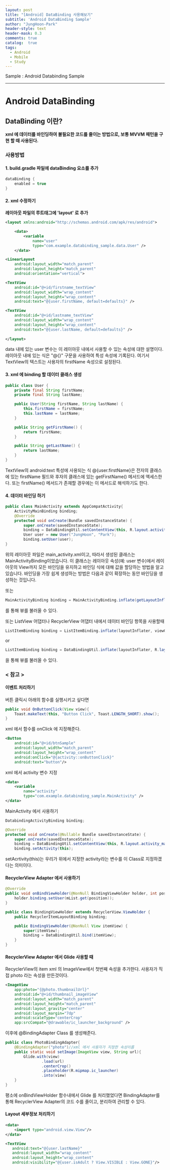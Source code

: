 ```yaml
---
layout: post
title: "[Android] DataBinding 사용해보기"
subtitle: 'Android DataBinding Sample'
author: "JungHoon-Park"
header-style: text
header-mask: 0.3
comments: true
catalog:  true
tags:
  - Android
  - Mobile
  - Study
---
```


Sample : Android Databinding Sample

---

# Android DataBinding 

## DataBinding 이란?
**xml 에 데이터를 바인딩하여 불필요한 코드를 줄이는 방법으로, 보통 MVVM 패턴을 구현 할 때 사용된다.**

### 사용방법
#### 1. build.gradle 파일에 dataBinding 요소를 추가
~~~java
dataBinding {
    enabled = true
}
~~~

#### 2. xml 수정하기
**레이아웃 파일의 루트태그에 'layout' 로 추가**
~~~xml
<layout xmlns:android="http://schemas.android.com/apk/res/android">

    <data>
        <variable
            name="user"
            type="com.example.databinding_sample.data.User" />
    </data>

<LinearLayout
    android:layout_width="match_parent"
    android:layout_height="match_parent"
    android:orientation="vertical">

<TextView
    android:id="@+id/firstname_textView"
    android:layout_width="wrap_content"
    android:layout_height="wrap_content"
    android:text="@{user.firstName, default=defaults}" />

<TextView
    android:id="@+id/lastname_textView"
    android:layout_width="wrap_content"
    android:layout_height="wrap_content"
    android:text="@{user.lastName, default=defaults}" />
    
</layout>
~~~

data 내에 있는 user 변수는 이 레이아웃 내에서 사용할 수 있는 속성에 대한 설명이다.
레이아웃 내에 있는 식은 "@{}" 구문을 사용하여 특성 속성에 기록된다. 
여기서 TextView의 텍스트는 사용자의 firstName 속성으로 설정된다.

#### 3. xml 에 binding 할 데이터 클래스 생성

~~~java
public class User {
    private final String firstName;
    private final String lastName;

    public User(String firstName, String lastName) {
        this.firstName = firstName;
        this.lastName = lastName;
    }

    public String getFirstName() {
        return firstName;
    }

    public String getLastName() {
        return lastName;
    }
}
~~~

TextView의 android:text 특성에 사용되는 식 @{user.firstName}은 전자의 클래스에 있는 firstName 필드와 후자의 클래스에 있는 getFirstName() 메서드에 액세스한다. 또는 firstName() 메서드가 존재할 경우에는 이 메서드로 해석하기도 한다.

#### 4. 데이터 바인딩 하기
~~~java
public class MainActivity extends AppCompatActivity{
    ActivityMainBinding binding;
    @Override
    protected void onCreate(Bundle savedInstanceState) {
        super.onCreate(savedInstanceState);
        binding = DataBindingUtil.setContentView(this, R.layout.activity_main);
        User user = new User("JungHoon", "Park");
        binding.setUser(user);
}
~~~
위의 레이아웃 파일은 main_activity.xml이고, 따라서 생성된 클래스는 MainActivityBinding이었습니다. 이 클래스는 레이아웃 속성(예: user 변수)에서 레이아웃의 View까지 모든 바인딩을 유지하고 바인딩 식에 대해 값을 할당하는 방법을 알고 있습니다. 바인딩을 가장 쉽게 생성하는 방법은 다음과 같이 확장하는 동안 바인딩을 생성하는 것입니다.

또는 
~~~java
MainActivityBinding binding = MainActivityBinding.inflate(getLayoutInflater());
~~~ 
를 통해 뷰를 불러올 수 있다.

또는 ListView 어댑터나 RecyclerView 어댑터 내에서 데이터 바인딩 항목을 사용할때 
~~~java
ListItemBinding binding = ListItemBinding.inflate(layoutInflater, viewGroup, false);
~~~ 
or
~~~java
ListItemBinding binding = DataBindingUtil.inflate(layoutInflater, R.layout.list_item, viewGroup, false);
~~~
을 통해 뷰를 불러올 수 있다.

### < 참고 >
#### 이벤트 처리하기

버튼 클릭시 아래의 함수를 실행시키고 싶다면
~~~java
public void OnButtonClick(View view){
    Toast.makeText(this, "Button Click", Toast.LENGTH_SHORT).show();
}
~~~
xml 에서 함수를 onClick 에 지정해준다.
~~~xml
<Button
    android:id="@+id/btnSample"
    android:layout_width="match_parent"
    android:layout_height="wrap_content"
    android:onClick="@{activity::onButtonClick}"
    android:text="button"/>
~~~
xml 에서 activity 변수 지정
~~~xml
<data>
    <variable
        name="activity"
        type="com.example.databinding_sample.MainActivity" />
</data>
~~~
MainActivity 에서 사용하기
~~~java
DatabindingActivityBinding binding;

@Override
protected void onCreate(@Nullable Bundle savedInstanceState) {
    super.onCreate(savedInstanceState);
    binding = DataBindingUtil.setContentView(this, R.layout.activity_main);
    binding.setActivity(this);
~~~
setAcrtivity(this)는 우리가 위에서 지정한 activity라는 변수를 이 Class로 지정하겠다는 의미이다.

#### RecyclerView Adapter 에서 사용하기

~~~java
@Override
public void onBindViewHolder(@NonNull BindingViewHolder holder, int position) {
    holder.binding.setUser(mList.get(position));
}
~~~
~~~java
public class BindingViewHolder extends RecyclerView.ViewHolder {
    public RecyclerItemLayoutBinding binding;

    public BindingViewHolder(@NonNull View itemView) {
        super(itemView);
        binding = DataBindingUtil.bind(itemView);
    }
}
~~~

#### RecyclerView Adapter 에서 Glide 사용할 때

RecyclerView의 item xml 의 ImageView에서 첫번째 속성을 추가한다.
사용자가 직접 photo 라는 속성을 만든것이다.
~~~xml
<ImageView
    app:photo="{@photo.thumbnailUrl}"
    android:id="@+id/thumbnail_imageView"
    android:layout_width="match_parent"
    android:layout_height="match_parent"
    android:layout_gravity="center"
    android:layout_margin="7dp"
    android:scaleType="centerCrop"
    app:srcCompat="@drawable/ic_launcher_background" />
~~~
이후에 @BindingAdapter Class 를 생성해준다.
~~~java
public class PhotoBindingAdapter{
    @BindingAdapter("photo")//xml 에서 사용자가 지정한 속성이름
    public static void setImage(ImageView view, String url){
        Glide.with(view)
                .load(url)
                .centerCrop()
                .placeholder(R.mipmap.ic_launcher)
                .into(view)
    }
}
~~~
평소에 onBindViewHolder 함수내에서 Glide 를 처리했었다면 BindingAdapter를 통해 RecyclerView Adapter의 코드 수를 줄이고, 분리하여 관리할 수 있다.

#### Layout 세부정보 처리하기

~~~xml
<data>
    <import type="android.view.View"/>
</data>
~~~
~~~xml
<TextView
   android:text="@{user.lastName}"
   android:layout_width="wrap_content"
   android:layout_height="wrap_content"
   android:visibility="@{user.isAdult ? View.VISIBLE : View.GONE}"/>
~~~


